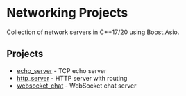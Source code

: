 # Networking Projects

Collection of network servers in C++17/20 using Boost.Asio.

## Projects

- [echo_server](https://github.com/Rigbir/backend_tasks/tree/main/networking/echo_server) - TCP echo server
- [http_server](https://github.com/Rigbir/backend_tasks/tree/main/networking/http_server) - HTTP server with routing
- [websocket_chat](https://github.com/Rigbir/backend_tasks/tree/main/networking/websocket_chat) - WebSocket chat server
